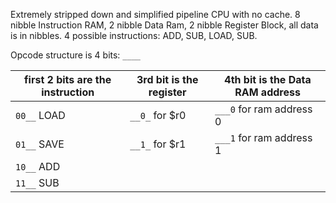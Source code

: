 Extremely stripped down and simplified pipeline CPU with no cache. 8 nibble Instruction RAM, 2 nibble Data Ram, 2 nibble Register Block, all data is in nibbles. 4 possible instructions: ADD, SUB, LOAD, SUB. 

Opcode structure is 4 bits: `____`

| first 2 bits are the instruction |3rd bit is the register | 4th bit is the Data RAM address |
| ---- | ----  | --- |
| `00__` LOAD | `__0_` for $r0 | `___0` for ram address 0 |
| `01__` SAVE | `__1_` for $r1 | `___1` for ram address 1 |
| `10__` ADD | | |
| `11__` SUB | | |
